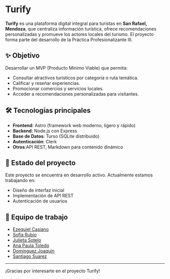 # Turify

**Turify** es una plataforma digital integral para turistas en **San Rafael, Mendoza**, que centraliza información turística, ofrece recomendaciones personalizadas y promueve los actores locales del turismo. El proyecto forma parte del desarrollo de la Práctica Profesionalizante III.

## ✨ Objetivo

Desarrollar un MVP (Producto Mínimo Viable) que permita:

- Consultar atractivos turísticos por categoría o ruta temática.
- Calificar y reseñar experiencias.
- Promocionar comercios y servicios locales.
- Acceder a recomendaciones personalizadas para visitantes.

## 🛠️ Tecnologías principales

- **Frontend**: Astro (framework web moderno, ligero y rápido)
- **Backend**: Node.js con Express
- **Base de Datos**: Turso (SQLite distribuido)
- **Autenticación**: Clerk
- **Otros**:API REST, Markdown para contenido dinámico


## 🚧 Estado del proyecto

Este proyecto se encuentra en desarrollo activo. Actualmente estamos trabajando en:

- Diseño de interfaz inicial
- Implementación de API REST
- Autenticación de usuarios

## 👥 Equipo de trabajo

- [Ezequiel Casiano](https://github.com/yoezequiel)
- [Sofía Rubio](https://github.com/SofiaNRubio)
- [Julieta Sotelo](https://github.com/JuuSotelo)
- [Ana Paula Toledo](https://github.com/paulytoledoo)
- [Dominguez Joaquin](http://github.com/DOMINGUEZJOACOO)
- [Santiago Suarez]()

---

¡Gracias por interesarte en el proyecto Turify!


